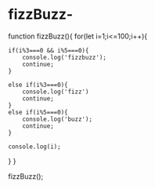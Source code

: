 # fizzBuzz-

function fizzBuzz(){
for(let i=1;i<=100;i++){


    if(i%3===0 && i%5===0){
        console.log('fizzbuzz');
        continue;
    }

    else if(i%3===0){
        console.log('fizz')
        continue;
    }
    else if(i%5===0){
        console.log('buzz');
        continue;
    }
   
    console.log(i);

}
}

fizzBuzz();
